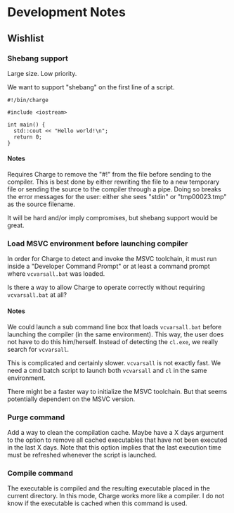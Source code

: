# Development Notes

## Wishlist


### Shebang support

Large size.
Low priority.

We want to support "shebang" on the first line of a script.  

```
#!/bin/charge

#include <iostream>

int main() {
  std::cout << "Hello world!\n";
  return 0;
}
```

#### Notes

Requires Charge to remove the "#!" from the file before sending to the compiler.  This is best done by either rewriting the file to a new temporary file or sending the source to the compiler through a pipe.  Doing so breaks the error messages for the user: either she sees "stdin" or "tmp00023.tmp" as the source filename.

It will be hard and/or imply compromises, but shebang support would be great.


### Load MSVC environment before launching compiler

In order for Charge to detect and invoke the MSVC toolchain, it must run inside a "Developer Command Prompt" or at least a command prompt where `vcvarsall.bat` was loaded.

Is there a way to allow Charge to operate correctly without requiring `vcvarsall.bat` at all?  

#### Notes

We could launch a sub command line box that loads `vcvarsall.bat` before launching the compiler (in the same environment).  This way, the user does not have to do this him/herself.  Instead of detecting the `cl.exe`, we really search for `vcvarsall`.

This is complicated and certainly slower.  `vcvarsall` is not exactly fast.  We need a cmd batch script to launch both `vcvarsall` and `cl` in the same environment.

There might be a faster way to initialize the MSVC toolchain.  But that seems potentially dependent on the MSVC version.


### Purge command

Add a way to clean the compilation cache.  Maybe have a X days argument to the option to remove all cached executables that have not been executed in the last X days.  Note that this option implies that the last execution time must be refreshed whenever the script is launched.


### Compile command

The executable is compiled and the resulting executable placed in the current directory.  In this mode, Charge works more like a compiler.  I do not know if the executable is cached when this command is used.  
